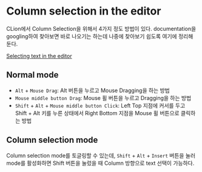 # Column selection in the editor

CLion에서 Column Selection을 위해서 4가지 정도 방법이 있다. documentation을 googling하여 찾아보면 바로 나오기는 하는데 나중에 찾아보기 쉽도록 여기에 정리해둔다.

[Selecting text in the editor]

## Normal mode

- `Alt` + `Mouse Drag`: Alt 버튼을 누르고 Mouse Dragging을 하는 방법
- `Mouse middle button Drag`: Mouse 휠 버튼을 누르고 Dragging을 하는 방법
- `Shift` + `Alt` + `Mouse middle button Click`: Left Top 지점에 커서를 두고 Shift + Alt 키를 누른 상태에서 Right Bottom 지점을 Mouse 휠 버튼으로 클릭하는 방법

## Column selection mode

Column selection mode를 토글링할 수 있는데, `Shift` + `Alt` + `Insert` 버튼을 눌러 mode를 활성화하면 Shift 버튼을 눌렀을 때 Column 방향으로 text 선택이 가능하다.

[Selecting text in the editor]:https://www.jetbrains.com/help/clion/selecting-text-in-the-editor.html
